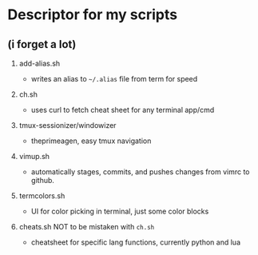 # Descriptor for my scripts
## (i forget a lot)

1. add-alias.sh
    - writes an alias to `~/.alias` file from term for speed

2. ch.sh
    - uses curl to fetch cheat sheet for any terminal app/cmd

3. tmux-sessionizer/windowizer
    - theprimeagen, easy tmux navigation

4. vimup.sh 
    - automatically stages, commits, and pushes changes from vimrc to github.

5. termcolors.sh 
    - UI for color picking in terminal, just some color blocks

6. cheats.sh NOT to be mistaken with `ch.sh`
    - cheatsheet for specific lang functions, currently python and lua
